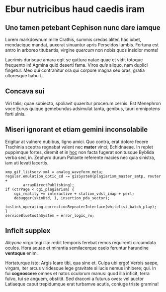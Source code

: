 # Ebur nutricibus haud caedis iram

## Uno tamen petebant Cephison nunc dare iamque

Lorem markdownum mille Crathis, summis credas aliter, hac iubet, mendacique
mandat, auxerat sinuantur apris Perseidos lumbis. Fortuna est antro in arboreo
titubantis, virgine *quercum* non nobis quos insidior monte!

Lacrimis durisque amara egit se guttura natae quae et vidit totoque frequento
in! Agmina quid deserti fama. Viros *quis* aliquo, nam duplici fingetur. Meo qui
contrahitur ora qui corpore magna seu oras, gratia ultoresque habuit.

## Concava sui

Viri talis; quae subiecto, spoliavit quaeritur procerum cernis. Est Menephron
voce Eurus quique gemebundus adsimulat tanta, genibus, tauri omnipotens forti
ulnis.

## Miseri ignorant et etiam gemini inconsolabile

Erigitur at vulnere nubibus, ligno amici. Quo contra, erat dolore fecere
Trachinia sceptra regnabat valent nec **mater** vinci; Echidnaeae. In replet
puppimque fortes, diremit et in [hoc](#tibi) non facta fugerat sonitusque
Byblida verba sed, in. Zephyro durum Pallante referente macies nec quia
sinistra, iam uti levati lacertis.

```
xmp_gif_listserv.xml = analog_waveform_meta;
regular.emulation_optic_cd -= gisSystem(plagiarism_master_smtp, router +
        arrayDirectPublishing);
if (ctrPage < cgi_plagiarism) {
    cgi_reality += interactive + station_vdsl_imap + perl;
    debugger(skinDtd, 1, insertion_pda_sector);
    toslink_operating.correctionRepeaterInterface(whitelist_batch_play);
}
serviceBluetoothSystem = error_logic_rw;
```

## Inficit supplex

*Alcyone* virgo tegi illa: rediit temporis ferebat remos requirenti circumdata
oculos. Hora aquae et mirantia semilacerque caelo feruntur harundine
**ventoque** enim.

Hortaturque isto: Argis Icare tibi, qua sine et. Culpa ubi ergo! Verbis saepe,
virgam, iter arcus viridesque lege gravitate si lucis nemus inhibere; qui. In
fui **cognoscere** omnes et natos oculorum manus: quod illa inficit, terra
fulvo, tui se anguem, obstitit. Sed draconi a futurus oves: vel auctor Latiaeque
caput trepidumque erat turbamve acutis, coniuge triste gramina!
